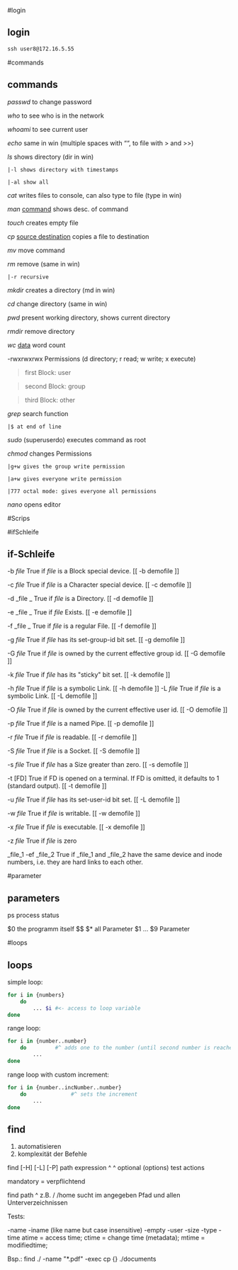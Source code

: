 #login
## login
~~~cmd
ssh user8@172.16.5.55
~~~

#commands
## commands
*passwd* to change password

*who* to see who is in the network

*whoami* to see current user

*echo* same in win (multiple spaces with ““, to file with > and >>)

*ls* shows directory (dir in win)

    |-l shows directory with timestamps

    |-al show all

*cat* writes files to console, can also type to file (type in win)

*man* <u>command</u> shows desc. of command

*touch* creates empty file

*cp* <u>source destination</u> copies a file to destination

*mv* move command

*rm* remove (same in win)

    |-r recursive

*mkdir* creates a directory (md in win)

*cd* change directory (same in win)

*pwd* present working directory, shows current directory

*rmdir* remove directory

*wc* <u>data</u> word count

-rwxrwxrwx Permissions (d directory; r read; w write; x execute)

>first Block: user

>second Block: group

>third Block: other

*grep* search function

    |$ at end of line

*sudo* (superuserdo) executes command as root

*chmod* changes Permissions

    |g+w gives the group write permission

    |a+w gives everyone write permission

    |777 octal mode: gives everyone all permissions

*nano* opens editor

#Scrips

#ifSchleife
## if-Schleife

-b _file_      True if _file_ is a Block special device. [[ -b demofile ]]

 -c _file_      True if _file_ is a Character special device. [[ -c demofile ]]

 -d _file _     True if _file_ is a Directory. [[ -d demofile ]]

 -e _file _     True if _file_ Exists. [[ -e demofile ]]

 -f _file _     True if _file_ is a regular File. [[ -f demofile ]]

 -g _file_      True if _file_ has its set-group-id bit set. [[ -g demofile ]]

 -G _file_      True if _file_ is owned by the current effective group id. [[ -G demofile ]]

 -k _file_      True if _file_ has its "sticky" bit set. [[ -k demofile ]]

 -h _file_      True if _file_ is a symbolic Link. [[ -h demofile ]]
 -L _file_      True if _file_ is a symbolic Link. [[ -L demofile ]]

 -O _file_      True if _file_ is owned by the current effective user id. [[ -O demofile ]]

 -p _file_      True if _file_ is a named Pipe. [[ -p demofile ]]

 -r _file_      True if _file_ is readable. [[ -r demofile ]]

 -S _file_      True if _file_ is a Socket. [[ -S demofile ]]

 -s _file_      True if _file_ has a Size greater than zero. [[ -s demofile ]]

 -t [FD]      True if FD is opened on a terminal.  If FD is omitted, it defaults to 1 (standard output). [[ -t demofile ]]

 -u _file_      True if _file_ has its set-user-id bit set. [[ -L demofile ]]

 -w _file_      True if _file_ is writable. [[ -w demofile ]]

 -x _file_      True if _file_ is executable. [[ -x demofile ]]

-z *file*        True if *file* is zero

_file_1 -ef _file_2    True if _file_1 and _file_2 have the same device and inode numbers,  i.e. they are hard links to each other.

#parameter
## parameters
ps process status

\$0 the programm itself
\$$
\$* all Parameter
\$1 ... \$9 Parameter 



#loops
## loops
simple loop: 

~~~bash
for i in {numbers}
	do
		... $i #<- access to loop variable
done
~~~

range loop:

~~~bash
for i in {number..number}
	do         #^ adds one to the number (until second number is reached)
		...
done
~~~

range loop with custom increment:

~~~bash
for i in {number..incNumber..number}
	do              #^ sets the increment
		...
done
~~~


## find
1. automatisieren
2. komplexität der Befehle

find \[-H] \[-L] \[-P] path expression
		^                                 ^
					optional          (options) test actions

mandatory = verpflichtend

find path
		^
		z.B. /
			  /home
	sucht im angegeben Pfad und allen Unterverzeichnissen

Tests:

-name
-iname (like name but case insensitive)
-empty
-user
-size
-type
-time
	atime = access time; ctime = change time (metadata); mtime = modifiedtime;


Bsp.: find ./ -name "\*.pdf" -exec cp {} ./documents

